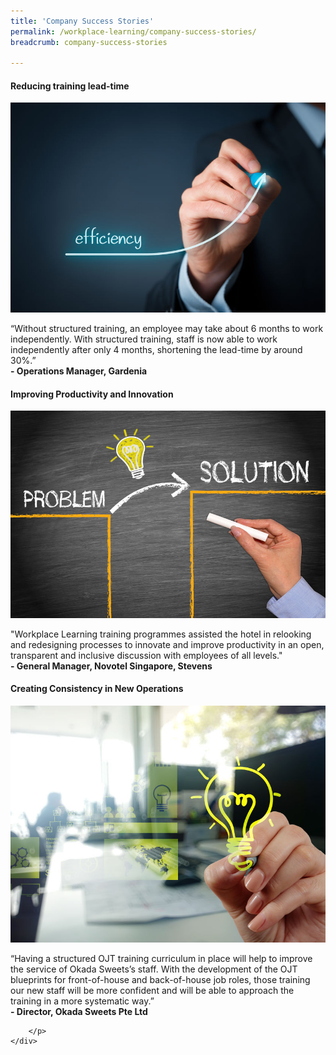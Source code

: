 ```yaml
---
title: 'Company Success Stories'
permalink: /workplace-learning/company-success-stories/
breadcrumb: company-success-stories

---
```




#### **Reducing training lead-time**
<div class="row">
        <div class="col is-6">
		<figure style="margin:0;">
			<img src="/images/success-stories/39062724_M.jpg" alt="gardenia">
			<figcaption> </figcaption>
		</figure>
        </div>
        <div class="col is-6">
      <p>
		“Without structured training, an employee may take about 6 months to work independently. With structured training, staff is now able to work independently after only 4 months, shortening the lead-time by around 30%.” <br> <strong> - Operations Manager, Gardenia </strong>
	  </p>
	</div>
</div>



#### **Improving Productivity and Innovation**
<div class="row reverse-row-order">
    <div class="col is-6">
		<figure style="margin:0;">
			<img src="/images/success-stories/32381172_M.jpg" alt="Novotel">
			<figcaption>  </figcaption>
		</figure>
    </div>
	<div class="col is-6">
		<p>
			"Workplace Learning training programmes assisted the hotel in relooking and redesigning processes to innovate and improve productivity in an open, transparent and inclusive discussion with employees of all levels." <br> <strong> - General Manager, Novotel Singapore, Stevens </strong>
		</p>
	</div>
</div>



#### **Creating Consistency in New Operations**
<div class="row">
    <div class="col is-6">
		<figure style="margin:0;">
			<img src="/images/success-stories/35589533_M.jpg" alt="okada">
			<figcaption> </figcaption>
		</figure>
    </div>
	<div class="col is-6">
		<p>
			“Having a structured OJT training curriculum in place will help to improve the service of Okada Sweets’s staff. With the development of the OJT blueprints for front-of-house and back-of-house job roles, those training our new staff will be more confident and will be able to approach the training in a more systematic way.” <br> <strong> - Director, Okada Sweets Pte Ltd </strong>
        
		</p>
	</div>
</div>
